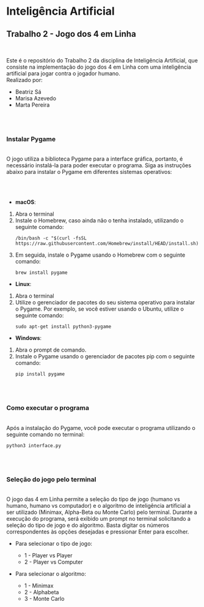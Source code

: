 # Inteligência Artificial

## Trabalho 2 - Jogo dos 4 em Linha

<br/>

Este é o repositório do Trabalho 2 da disciplina de Inteligência Artificial, que consiste na implementação do jogo dos 4 em Linha com uma inteligência artificial para jogar contra o jogador humano.
<br/>
Realizado por:
- Beatriz Sá
- Marisa Azevedo
- Marta Pereira

<br/><br/>

### **Instalar Pygame**
<br/>
O jogo utiliza a biblioteca Pygame para a interface gráfica, portanto, é necessário instalá-la para poder executar o programa. Siga as instruções abaixo para instalar o Pygame em diferentes sistemas operativos:

<br/><br/>

- **macOS**:
1. Abra o terminal
2. Instale o Homebrew, caso ainda não o tenha instalado, utilizando o seguinte comando:
    ```
    /bin/bash -c "$(curl -fsSL https://raw.githubusercontent.com/Homebrew/install/HEAD/install.sh)"
    ```
3. Em seguida, instale o Pygame usando o Homebrew com o seguinte comando:
    ```
    brew install pygame
    ```

- **Linux**:
1. Abra o terminal
2. Utilize o gerenciador de pacotes do seu sistema operativo para instalar o Pygame. Por exemplo, se você estiver usando o Ubuntu, utilize o seguinte comando:
    ```
    sudo apt-get install python3-pygame
    ```

- **Windows**:
1. Abra o prompt de comando.
2. Instale o Pygame usando o gerenciador de pacotes pip com o seguinte comando:
    ```
    pip install pygame
    ```

<br/><br/>

### **Como executar o programa**
<br/>
Após a instalação do Pygame, você pode executar o programa utilizando o seguinte comando no terminal:

```
python3 interface.py
```

<br/><br/>

### **Seleção do jogo pelo terminal**
<br/>
O jogo das 4 em Linha permite a seleção do tipo de jogo (humano vs humano, humano vs computador) e o algoritmo de inteligência artificial a ser utilizado (Minimax, Alpha-Beta ou Monte Carlo) pelo terminal. Durante a execução do programa, será exibido um prompt no terminal solicitando a seleção do tipo de jogo e do algoritmo. Basta digitar os números correspondentes às opções desejadas e pressionar Enter para escolher.

- Para selecionar o tipo de jogo:
    - 1 - Player vs Player
    - 2 - Player vs Computer

- Para selecionar o algoritmo:
    - 1 - Minimax
    - 2 - Alphabeta
    - 3 - Monte Carlo
